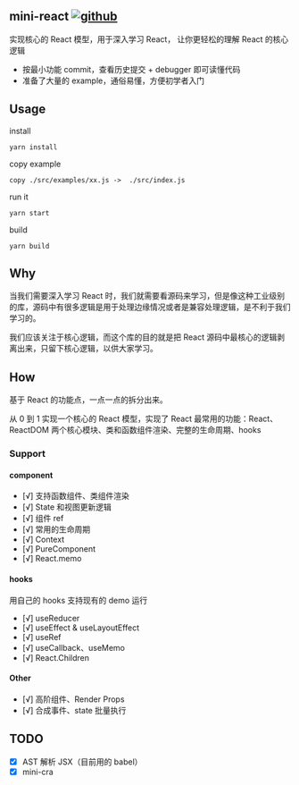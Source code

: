 ## mini-react [![github](https://img.shields.io/badge/mini-react-brightgreen)](https://github.com/heshiweij/mini-react)

实现核心的 React 模型，用于深入学习 React， 让你更轻松的理解 React 的核心逻辑

- 按最小功能 commit，查看历史提交 + debugger 即可读懂代码
- 准备了大量的 example，通俗易懂，方便初学者入门

## Usage

install

```shell
yarn install
```

copy example

```
copy ./src/examples/xx.js ->  ./src/index.js
```

run it

```shell
yarn start
```

build

```shell
yarn build
```

## Why

当我们需要深入学习 React 时，我们就需要看源码来学习，但是像这种工业级别的库，源码中有很多逻辑是用于处理边缘情况或者是兼容处理逻辑，是不利于我们学习的。

我们应该关注于核心逻辑，而这个库的目的就是把 React 源码中最核心的逻辑剥离出来，只留下核心逻辑，以供大家学习。

## How

基于 React 的功能点，一点一点的拆分出来。

从 0 到 1 实现一个核心的 React 模型，实现了 React 最常用的功能：React、ReactDOM 两个核心模块、类和函数组件渲染、完整的生命周期、hooks

### Support

#### component

- [√] 支持函数组件、类组件渲染
- [√] State 和视图更新逻辑
- [√] 组件 ref
- [√] 常用的生命周期
- [√] Context
- [√] PureComponent
- [√] React.memo

#### hooks

用自己的 hooks 支持现有的 demo 运行

- [√] useReducer
- [√] useEffect & useLayoutEffect
- [√] useRef
- [√] useCallback、useMemo
- [√] React.Children

#### Other

- [√] 高阶组件、Render Props
- [√] 合成事件、state 批量执行

## TODO

- [x] AST 解析 JSX（目前用的 babel）
- [x] mini-cra
